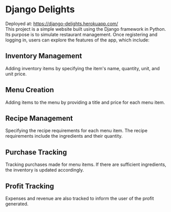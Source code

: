 # Django Delights
Deployed at: https://django-delights.herokuapp.com/  
This project is a simple website built using the Django framework in Python. Its purpose is to simulate restaurant management. Once registering and logging in, users can explore the features of the app, which include:

## Inventory Management
Adding inventory items by specifying the item's name, quantity, unit, and unit price.

## Menu Creation
Adding items to the menu by providing a title and price for each menu item.

## Recipe Management
Specifying the recipe requirements for each menu item. The recipe requirements include the ingredients and their quantity.

## Purchase Tracking
Tracking purchases made for menu items. If there are sufficient ingredients, the inventory is updated accordingly.

## Profit Tracking
Expenses and revenue are also tracked to inform the user of the profit generated.
